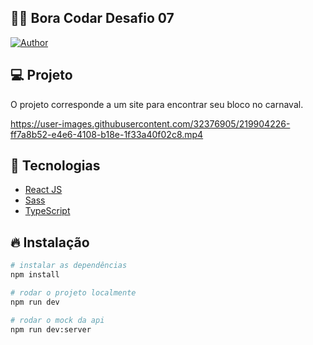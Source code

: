 ## 🧑‍🚀 Bora Codar Desafio 07

[![Author](https://img.shields.io/badge/author-ClodoaldoDantas-e45858)](https://github.com/ClodoaldoDantas)

## 💻 Projeto

O projeto corresponde a um site para encontrar seu bloco no carnaval.

https://user-images.githubusercontent.com/32376905/219904226-ff7a8b52-e4e6-4108-b18e-1f33a40f02c8.mp4

## 🚀 Tecnologias

- [React JS](https://pt-br.reactjs.org/)
- [Sass](https://sass-lang.com/)
- [TypeScript](https://www.typescriptlang.org/)

## 🔥 Instalação

```bash
# instalar as dependências
npm install

# rodar o projeto localmente
npm run dev

# rodar o mock da api
npm run dev:server
```

